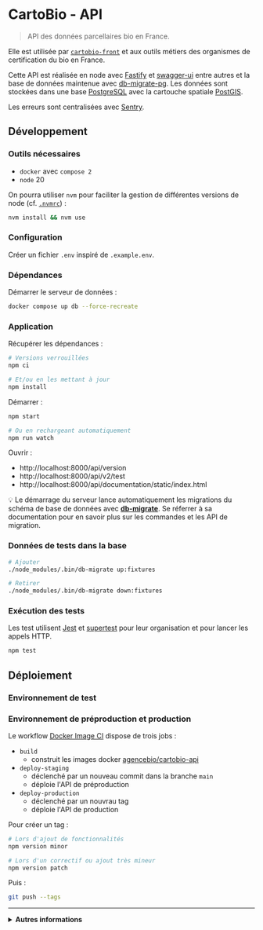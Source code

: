 # CartoBio - API

> API des données parcellaires bio en France.

Elle est utilisée par [`cartobio-front`](https://github.com/agencebio/cartobio-front) et aux outils
métiers des organismes de certification du bio en France.

Cette API est réalisée en node avec [Fastify](https://fastify.dev/) et [swagger-ui](https://swagger.io/tools/swagger-ui/) entre autres et la base de données maintenue avec [db-migrate-pg](https://github.com/db-migrate/pg). Les données sont stockées dans une base [PostgreSQL](https://www.postgresql.org/) avec la cartouche spatiale [PostGIS](https://postgis.net/).

Les erreurs sont centralisées avec [Sentry](https://github.com/getsentry/sentry).

## Développement

### Outils nécessaires

-   `docker` avec `compose 2`
-   `node` 20

On pourra utiliser `nvm` pour faciliter la gestion de différentes versions de node (cf. [`.nvmrc`](.nvmrc)) :

```sh
nvm install && nvm use
```

### Configuration

Créer un fichier `.env` inspiré de `.example.env`.

### Dépendances

Démarrer le serveur de données :

```sh
docker compose up db --force-recreate
```

### Application

Récupérer les dépendances :

```sh
# Versions verrouillées
npm ci

# Et/ou en les mettant à jour
npm install
```

Démarrer :

```sh
npm start

# Ou en rechargeant automatiquement
npm run watch
```

Ouvrir :

-   http://localhost:8000/api/version
-   http://localhost:8000/api/v2/test
-   http://localhost:8000/api/documentation/static/index.html

💡 Le démarrage du serveur lance automatiquement les migrations du schéma de base de données avec [**db-migrate**](https://db-migrate.readthedocs.io/en/latest/). Se réferrer à sa documentation pour en savoir plus sur les commandes et les API de migration.

### Données de tests dans la base

```sh
# Ajouter
./node_modules/.bin/db-migrate up:fixtures

# Retirer
./node_modules/.bin/db-migrate down:fixtures
```

### Exécution des tests

Les test utilisent [Jest](https://jestjs.io/docs/en/getting-started) et [supertest](https://github.com/visionmedia/supertest#readme) pour leur organisation et pour lancer les appels HTTP.

```sh
npm test
```

## Déploiement

### Environnement de test

### Environnement de préproduction et production

Le workflow [Docker Image CI](https://github.com/AgenceBio/cartobio-api/blob/main/.github/workflows/docker.yml) dispose de trois jobs :

-   `build`
    -   construit les images docker [agencebio/cartobio-api](https://hub.docker.com/r/agencebio/cartobio-api/tags)
-   `deploy-staging`
    -   déclenché par un nouveau commit dans la branche `main`
    -   déploie l'API de préproduction
-   `deploy-production`
    -   déclenché par un nouvrau tag
    -   déploie l'API de production

Pour créer un tag :

```sh
# Lors d'ajout de fonctionnalités
npm version minor

# Lors d'un correctif ou ajout très mineur
npm version patch
```

Puis :

```sh
git push --tags
```

---

<details>
<summary><b>Autres informations</b></summary>

# TODO : reprendre

## Fonctionnement

### Routes

| Verbe   | Chemin                         | Description                                                                               |
| ------- | ------------------------------ | ----------------------------------------------------------------------------------------- |
| `GET`   | `/api/v1/version`              | Affiche la version de l'API.                                                              |
| `POST`  | `/api/v1/test`                 | Teste le jeton d'authentification.                                                        |
| `POST`  | `/api/v1/login`                | S'authentifie auprès du portail Notification de l'Agence Bio — et de l'API CartoBio.      |
| `GET`   | `/api/v1/pacage/:numeroPacage` | Vérification de l'existence d'un PACAGE                                                   |
| `PATCH` | `/api/v1/operator/:numeroBio`  | Mise à jour partielle des données opérateur (numéro pacage présent/absent, etc.)          |
| `GET`   | `/api/v1/summary`              | Liste géolocalisée (précision : département) des clients d'un Organisme de Certification. |
| `GET`   | `/api/v1/parcels`              | Liste des parcelles des clients d'un Organisme de Certification.                          |
| `GET`   | `/api/v1/parcels/operator/:id` | Liste des parcelles d'un opérateur donné.                                                 |

L'authentification est assurée grâce à des [jetons JWT](https://jwt.io/), issus à la main.

### Variables d'environnement

L'application lit les variables définies dans un fichier `.env`.

| Variable                    | Défault                                      | Description                                                                                               |
| --------------------------- | -------------------------------------------- | --------------------------------------------------------------------------------------------------------- |
| `PORT`                      | `8000`                                       | Port réseau sur lequel exposer l'application                                                              |
| `HOST`                      | `localhost`                                  | Interface réseau sur laquelle exposer l'application                                                       |
| `DATABASE_URL`              | `http://docker:docker@api-db:15432/cartobio` | URL de la base de données PostGIS qui contient les couches géographiques, et les données métiers CartoBio |
| `SENTRY_DSN`                | ``                                           | DSN Sentry pour le suivi des erreurs applicatives                                                         |
| `CARTOBIO_JWT_SECRET`       | ``                                           | Secret JSON Web Token, pour vérifier l'authenticité des tokens                                            |
| `NOTIFICATIONS_AB_ENDPOINT` | `https://back.agencebio.org`                 | Point d'accès aux [notifications de l'Agence Bio](https://preprod-notification.agencebio.org/)            |

## Brancher au Webservice des Douanes

En local, il est impossible d'accéder au webservice des Douanes en direct. Il convient alors d'utiliser un proxy SOCKS via le serveur CartoBio :

```sh
ssh -A -N -C -D 5000 -J user@ip-serveur-cartobio user@ip-serveur-bdd
```

## Sauvegarder et restaurer la base de données en production

```sh
docker run --rm postgres:15 pg_dump --clean -t cartobio_operators -t cartobio_parcelles --data-only -U postgres -h bdd-cartobio -p 5433 postgres > dump-production-data-only.sql
```

Puis restaurer (en préprod) :

```sh
docker run -i --rm postgres:15 psql -v ON_ERROR_STOP=1 -U postgres -h bdd-cartobio -p 5434 postgres < dump-production-data-only.sql
```

**Remarque** : `bdd-cartobio` est un alias de `162.19.57.177` ; le port `5433` correspond à la base de production, et `5434` à la base de préprod.

## Intégration des données du RPG bio

Ces données sont utilisées pour la fonctionnalité d'import en un clic.
Elles sont basées sur le [dump statique](#générer-les-fonds-de-carte) utilisé pour le fond de carte.

```sh
ogr2ogr -f PostgreSQL \
  PG:'postgresql://postgres@bdd-cartobio:5433/postgres' rpg.gpkg \
  -preserve_fid -nln rpg_bio -nlt POLYGON \
  --config PG_USE_COPY YES --config OGR_TRUNCATE YES
```

## Générer les fonds de carte

**Remarque** : Les fonds de carte étaient auparavant servis avec le logiciel Geoserver.

Les fonds de carte sont servis statiquement, et générés à l'aide de l'outil en ligne de commande [tippecanoe] :

```sh
# Décompresser tous les fichiers ZIP départementaux dans un même dossier,
# de telle sorte à ce que tous les fichiers .dbf .prj .shp .shx soient dans un même dossier.
for f in *.zip; do unzip "$f"; done

# Convertir les données en GeoJSON, puis en MBTiles.
ogr2ogr -t_srs EPSG:3857 -nln rpg rpg.gpkg .
ogr2ogr rpg.geojson rpg.gpkg
tippecanoe -Z10 -z14 --extend-zooms-if-still-dropping --no-tile-compression --simplify-only-low-zooms --drop-densest-as-needed --output-to-directory rpg-202x --projection EPSG:3857 --name "RPG 202x" --layer "rpg202x" --exclude NUM_ILOT --exclude NUM_PARCEL --exclude PACAGE --force rpg.geojson
```

## Autodétéction des communes

Les communes sont ajoutées automatiquement pour un déclencheur en BDD

Via la fonction :

```sql
update_communes()
```

Déclenchée par :

```sql
BEFORE INSERT OR UPDATE ON cartobio_parcelles
```

</details>
